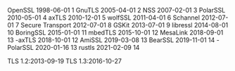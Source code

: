 OpenSSL 1998-06-01 1
GnuTLS 2005-04-01 2
NSS 2007-02-01 3
PolarSSL 2010-05-01 4
axTLS 2010-12-01 5
wolfSSL 2011-04-01 6
Schannel 2012-07-01 7
Secure Transport 2012-07-01 8
GSKit 2013-07-01 9
libressl 2014-08-01 10
BoringSSL 2015-01-01 11
mbedTLS 2015-10-01 12
MesaLink 2018-09-01 13
-axTLS 2018-10-01 12
AmiSSL 2019-03-08 13
BearSSL 2019-11-01 14
-PolarSSL 2020-01-16 13
rustls 2021-02-09 14


TLS 1.2:2013-09-19
TLS 1.3:2016-10-27
